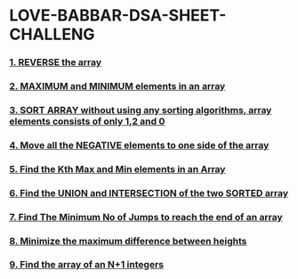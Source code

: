 # LOVE-BABBAR-DSA-SHEET-CHALLENG
<h3><a href="https://github.com/99monisha/LOVE-BABBAR-DSA-SHEET-CHALLENG/blob/master/ARRAYS/1.Reverse%20Array/reverse.cpp">1. REVERSE the array</a></h3>
<h3><a href="https://github.com/99monisha/LOVE-BABBAR-DSA-SHEET-CHALLENG/blob/master/ARRAYS/maxmin/maxmin.cpp">2. MAXIMUM and MINIMUM elements in an array</a></h3>
<h3><a href="https://github.com/99monisha/LOVE-BABBAR-DSA-SHEET-CHALLENG/blob/master/ARRAYS/sort%20array%20without%20sorting%20algo/sort.cpp">3. SORT ARRAY without  using any sorting algorithms, array elements consists of only 1,2 and 0</a></h3>
<h3><a href="https://github.com/99monisha/LOVE-BABBAR-DSA-SHEET-CHALLENG/blob/master/ARRAYS/move%20neg/move.cpp">4. Move all the NEGATIVE elements to one side of the array</a></h3>
<h3><a href="https://github.com/99monisha/LOVE-BABBAR-DSA-SHEET-CHALLENG/blob/master/ARRAYS/kth%20max%20min/maxmin.cpp">5. Find the Kth Max and Min elements in an Array</a></h3>
<h3><a href="https://github.com/99monisha/LOVE-BABBAR-DSA-SHEET-CHALLENG/blob/master/ARRAYS/union%20and%20intersection/uniinter.cpp">6. Find the UNION and INTERSECTION of the two SORTED array</a></h3>
<h3><a href="https://github.com/99monisha/LOVE-BABBAR-DSA-SHEET-CHALLENG/blob/master/ARRAYS/minimum%20no%20of%20jumps/mini.cpp">7. Find The Minimum  No of Jumps to reach the end of an array </a></h3>
<h3><a href="https://github.com/99monisha/LOVE-BABBAR-DSA-SHEET-CHALLENG/blob/master/ARRAYS/diff%20heights/differ.cpp">8. Minimize the maximum difference between heights</a></h3>
<h3><a href="https://github.com/99monisha/LOVE-BABBAR-DSA-SHEET-CHALLENG/blob/master/ARRAYS/duplicates%20N%2B1%20integers/duplicates.cpp">9. Find the array of an N+1 integers</a></h3>
<h3><a href=""></a></h3>
<h3><a href=""></a></h3>
<h3><a href=""></a></h3>
<h3><a href=""></a></h3>
<h3><a href=""></a></h3>
<h3><a href=""></a></h3>
<h3><a href=""></a></h3>
<h3><a href=""></a></h3>
<h3><a href=""></a></h3>
<h3><a href=""></a></h3>
<h3><a href=""></a></h3>
<h3><a href=""></a></h3>
<h3><a href=""></a></h3>
<h3><a href=""></a></h3>
<h3><a href=""></a></h3>
<h3><a href=""></a></h3>
<h3><a href=""></a></h3>
<h3><a href=""></a></h3>
<h3><a href=""></a></h3>
<h3><a href=""></a></h3>
<h3><a href=""></a></h3>
<h3><a href=""></a></h3>
<h3><a href=""></a></h3>
<h3><a href=""></a></h3>
<h3><a href=""></a></h3>
<h3><a href=""></a></h3>
<h3><a href=""></a></h3>
<h3><a href=""></a></h3>
<h3><a href=""></a></h3>
<h3><a href=""></a></h3>
<h3><a href=""></a></h3>
<h3><a href=""></a></h3>
<h3><a href=""></a></h3>
<h3><a href=""></a></h3>
<h3><a href=""></a></h3>
<h3><a href=""></a></h3>
<h3><a href=""></a></h3>
<h3><a href=""></a></h3>
<h3><a href=""></a></h3>
<h3><a href=""></a></h3>
<h3><a href=""></a></h3>
<h3><a href=""></a></h3>
<h3><a href=""></a></h3>

